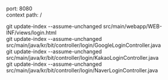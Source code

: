 port: 8080  
context path: /

git update-index --assume-unchanged src/main/webapp/WEB-INF/views/login.html  
git update-index --assume-unchanged src/main/java/kr/bit/controller/login/GoogleLoginController.java   
git update-index --assume-unchanged src/main/java/kr/bit/controller/login/KakaoLoginController.java   
git update-index --assume-unchanged src/main/java/kr/bit/controller/login/NaverLoginController.java   
